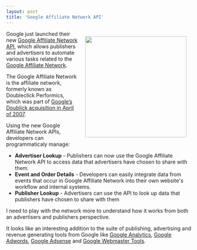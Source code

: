 ```yaml
---
layout: post
title: 'Google Affiliate Network API'
---
```

<p><a title="Google Affiliate Network API" href="http://code.google.com/apis/gan/index.html"><img style="padding: 15px;" src="http://kinlane-productions.s3.amazonaws.com/api-evangelist/google/Google-Affiliate-Network-API.png" alt="" width="275" align="right" /></a></p>
<p>Google just launched their new <a title="Google Affiliate Network API" href="http://code.google.com/apis/gan/index.html">Google Affiliate Network API</a>, which allows publishers and advertisers to automate various tasks related to the <a title="Google Affiliate Network" href="http://www.google.com/affiliatenetwork">Google Affiliate Network</a>.</p>
<p>The Google Affiliate Network is the affiliate network, formerly known as Doubleclick Performics, which was part of <a href="http://www.google.com/intl/en/press/pressrel/doubleclick.html">Google&rsquo;s Doublick acquisition in April of 2007</a>.</p>
<p>Using the new Google Affiliate Network APIs, developers can programmaticaly manage:</p>
<ul class="mainlist">
<li><strong>Advertiser Lookup</strong> - Publishers can now use the Google Affiliate Network API to access data that advertisers have chosen to share with them.</li>
<li><strong>Event and Order Details</strong> - Developers can easily integrate data from events that occur in Google Affiliate Network into their own website's workflow and internal systems.</li>
<li><strong>Publisher Lookup</strong> - Advertisers can use the API to look up data that publishers have chosen to share with them</li>
</ul>
<p>I need to play with the network more to understand how it works from both an advertisers and publishers perspective.</p>
<p>It looks like an interesting addition to the suite of publishing, advertising and revenue generating tools from Google like <a title="Google Analytics" href="http://www.google.com/analytics/">Google Analytics</a>, <a title="Google Adwords" href="https://adwords.google.com/">Google Adwords</a>, <a href="https://www.google.com/adsense/v3/app">Google Adsense</a> and <a href="https://www.google.com/webmasters/tools/">Google Webmaster Tools</a>.</p>